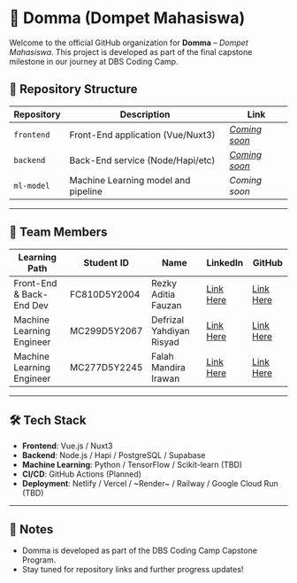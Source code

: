 # 🚀 Domma (Dompet Mahasiswa)

Welcome to the official GitHub organization for **Domma** – *Dompet Mahasiswa*. This project is developed as part of the final capstone milestone in our journey at DBS Coding Camp.

## 📁 Repository Structure

| Repository    | Description                         | Link          |
|---------------|-------------------------------------|---------------|
| `frontend`    | Front-End application (Vue/Nuxt3)   | [_Coming soon_](https://github.com/domma-app/frontend) |
| `backend`     | Back-End service (Node/Hapi/etc)    | [_Coming soon_](https://github.com/domma-app/backend) |
| `ml-model`    | Machine Learning model and pipeline | _Coming soon_ |

---

## 👥 Team Members

| Learning Path              | Student ID     | Name                      | LinkedIn                                                                 | GitHub                                         |
|----------------------------|----------------|---------------------------|--------------------------------------------------------------------------|------------------------------------------------|
| Front-End & Back-End Dev   | FC810D5Y2004   | Rezky Aditia Fauzan       | [Link Here](https://www.linkedin.com/in/rezkyaditiafauzan)               | [Link Here](https://github.com/zyrridian)      |
| Machine Learning Engineer  | MC299D5Y2067   | Defrizal Yahdiyan Risyad  | [Link Here](https://www.linkedin.com/in/defrizalyr)                      | [Link Here](https://github.com/defrijay)       |
| Machine Learning Engineer  | MC277D5Y2245   | Falah Mandira Irawan      | [Link Here](https://www.linkedin.com/in/falah-mandira-irawan-661025200/) | [Link Here](https://github.com/falahmandira10) |

---

## 🛠️ Tech Stack

- **Frontend**: Vue.js / Nuxt3
- **Backend**: Node.js / Hapi / PostgreSQL / Supabase
- **Machine Learning**: Python / TensorFlow / Scikit-learn (TBD)
- **CI/CD**: GitHub Actions (Planned)
- **Deployment**: Netlify / Vercel / ~Render~ / Railway / Google Cloud Run (TBD)

---

## 📌 Notes

- Domma is developed as part of the DBS Coding Camp Capstone Program.
- Stay tuned for repository links and further progress updates!
